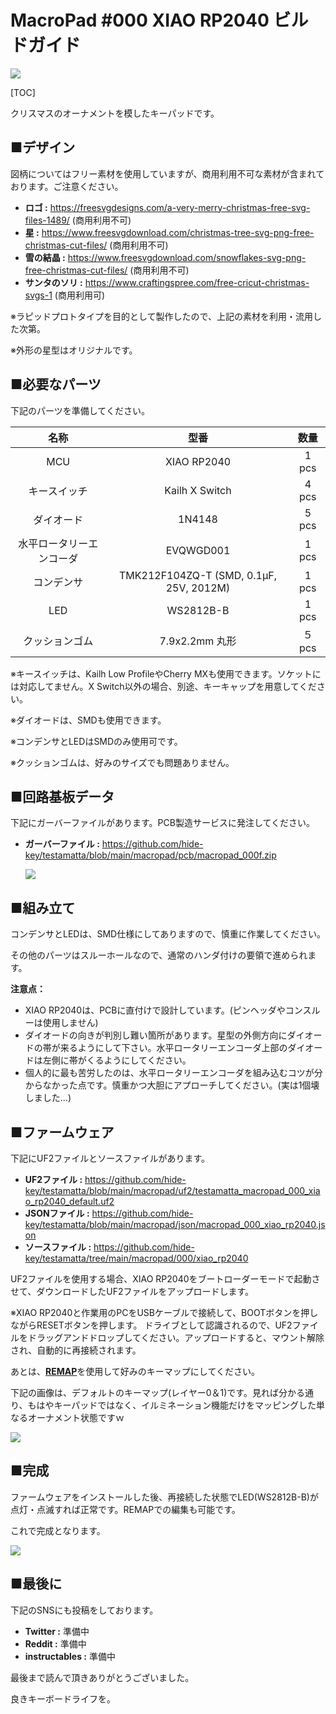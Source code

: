 # MacroPad #000 XIAO RP2040 ビルドガイド



![](assets/macropad_100_xiao_rp2040/IMG_0001.png)



[TOC]

クリスマスのオーナメントを模したキーパッドです。



## ■デザイン

図柄についてはフリー素材を使用していますが、商用利用不可な素材が含まれております。ご注意ください。



- **ロゴ :** https://freesvgdesigns.com/a-very-merry-christmas-free-svg-files-1489/ (商用利用不可)
- **星 :** https://www.freesvgdownload.com/christmas-tree-svg-png-free-christmas-cut-files/ (商用利用不可)
- **雪の結晶 :** https://www.freesvgdownload.com/snowflakes-svg-png-free-christmas-cut-files/ (商用利用不可)
- **サンタのソリ :** https://www.craftingspree.com/free-cricut-christmas-svgs-1 (商用利用可)



※ラピッドプロトタイプを目的として製作したので、上記の素材を利用・流用した次第。

※外形の星型はオリジナルです。



## ■必要なパーツ

下記のパーツを準備してください。

|           名称           |                  型番                   |  数量  |
| :----------------------: | :-------------------------------------: | :----: |
|           MCU            |               XIAO RP2040               | 1 pcs  |
|       キースイッチ       |             Kailh X Switch              | 4 pcs  |
|        ダイオード        |                 1N4148                  | 5 pcs  |
| 水平ロータリーエンコーダ |                EVQWGD001                | 1 pcs  |
|        コンデンサ        | TMK212F104ZQ-T (SMD, 0.1μF, 25V, 2012M) | 1 pcs  |
|           LED            |                WS2812B-B                | 1 pcs  |
|      クッションゴム      |             7.9x2.2mm 丸形              | ５ pcs |

※キースイッチは、Kailh Low ProfileやCherry MXも使用できます。ソケットには対応してません。X Switch以外の場合、別途、キーキャップを用意してください。

※ダイオードは、SMDも使用できます。

※コンデンサとLEDはSMDのみ使用可です。

※クッションゴムは、好みのサイズでも問題ありません。



## ■回路基板データ

下記にガーバーファイルがあります。PCB製造サービスに発注してください。

- **ガーバーファイル :** https://github.com/hide-key/testamatta/blob/main/macropad/pcb/macropad_000f.zip

  

  ![](assets/macropad_100_xiao_rp2040/IMG_2942.png)

  

## ■組み立て

コンデンサとLEDは、SMD仕様にしてありますので、慎重に作業してください。

その他のパーツはスルーホールなので、通常のハンダ付けの要領で進められます。



**注意点：**

- XIAO RP2040は、PCBに直付けで設計しています。(ピンヘッダやコンスルーは使用しません)
- ダイオードの向きが判別し難い箇所があります。星型の外側方向にダイオードの帯が来るようにして下さい。水平ロータリーエンコーダ上部のダイオードは左側に帯がくるようにしてください。
- 個人的に最も苦労したのは、水平ロータリーエンコーダを組み込むコツが分からなかった点です。慎重かつ大胆にアプローチしてください。(実は1個壊しました…)



## ■ファームウェア

下記にUF2ファイルとソースファイルがあります。

- **UF2ファイル :** https://github.com/hide-key/testamatta/blob/main/macropad/uf2/testamatta_macropad_000_xiao_rp2040_default.uf2
- **JSONファイル :** https://github.com/hide-key/testamatta/blob/main/macropad/json/macropad_000_xiao_rp2040.json
- **ソースファイル :** https://github.com/hide-key/testamatta/tree/main/macropad/000/xiao_rp2040



UF2ファイルを使用する場合、XIAO RP2040をブートローダーモードで起動させて、ダウンロードしたUF2ファイルをアップロードします。

※XIAO RP2040と作業用のPCをUSBケーブルで接続して、BOOTボタンを押しながらRESETボタンを押します。 ドライブとして認識されるので、UF2ファイルをドラッグアンドドロップしてください。アップロードすると、マウント解除され、自動的に再接続されます。

あとは、[**REMAP**](https://remap-keys.app/)を使用して好みのキーマップにしてください。

下記の画像は、デフォルトのキーマップ(レイヤー0＆1)です。見れば分かる通り、もはやキーパッドではなく、イルミネーション機能だけをマッピングした単なるオーナメント状態ですｗ

![](assets/macropad_100_xiao_rp2040/remap_000.png)

## ■完成

ファームウェアをインストールした後、再接続した状態でLED(WS2812B-B)が点灯・点滅すれば正常です。REMAPでの編集も可能です。

これで完成となります。

![](assets/macropad_100_xiao_rp2040_jp/IMG_2974.png)





## ■最後に

下記のSNSにも投稿をしております。

- **Twitter :** 準備中
- **Reddit :** 準備中
- **instructables :** 準備中



最後まで読んで頂きありがとうございました。

良きキーボードライフを。